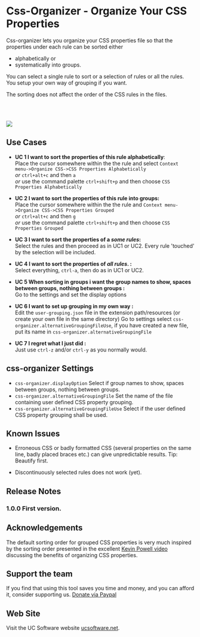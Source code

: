 # Css-Organizer - Organize Your CSS Properties

Css-organizer lets you organize your CSS properties file so that the properties under each rule can be sorted either 
-   alphabetically or 
-   systematically into groups.

You can select a single rule to sort or a selection of rules or all the rules. You setup your own way of grouping if you want.

The sorting does not affect the order of the CSS rules in the files.


<br><br>

![](https://raw.githubusercontent.com/ucsw/css-organizer/master/images/CSS-Organizer.gif)


## Use Cases

-   <b>UC 1 I want to sort the properties of this rule alphabetically</b>:<br>
Place the cursor somewhere within the the rule and select `Context menu->Organize CSS->CSS Properties Alphabetically`<br> _or_ `ctrl+alt+c` and then `a` <br>_or_ use the command palette `ctrl+shift+p` and then choose `CSS Properties Alphabetically`

-   **UC 2 I want to sort the properties of this rule into groups:**<br>
Place the cursor somewhere within the the rule and `Context menu->Organize CSS->CSS Properties Grouped`<br> _or_ `ctrl+alt+c` and then `g` <br>_or_ use the command palette `ctrl+shift+p` and then choose `CSS Properties Grouped`

-   **UC 3 I want to sort the properties of a _some rules_:**<br>
Select the rules and then proceed as in UC1 or UC2. Every rule 'touched' by the selection will be included.

-   **UC 4 I want to sort the properties of _all rules_.</i> :**<br>
Select everything, `ctrl-a`, then do as in UC1 or UC2.

-   **UC 5 When sorting in groups i want the group names to show, spaces between groups, nothing between groups :**<br>
Go to the settings and set the display options

-   **UC 6 I want to set up grouping in my own way :**<br>
Edit the `user-grouping.json` file in the extension path/resources (or create your own file in the same directory) Go to settings select  `css-organizer.alternativeGroupingFileUse`, if you have created a new file, put its name in `css-organizer.alternativeGroupingFile`
-   **UC 7 I regret what I just did :**<br>
Just use `ctrl-z` and/or `ctrl-y` as you normally would.
## css-organizer Settings

*   `css-organizer.displayOption` Select if group names to show, spaces between groups, nothing between groups.
*   `css-organizer.alternativeGroupingFile` Set the name of the file containing user defined CSS property grouping.
*   `css-organizer.alternativeGroupingFileUse` Select if the user defined CSS property grouping shall be used.

## Known Issues

* Erroneous CSS or badly formatted CSS (several properties on the same line, badly placed braces etc.) can give unpredictable results. Tip: Beautify first.

* Discontinuously selected rules does not work (yet).

## Release Notes

### 1.0.0 First version.

## Acknowledgements
The default sorting order for grouped CSS properties is very much inspired by the sorting order presented in the excellent [Kevin Powell video](https://www.youtube.com/watch?v=3Y03OSNw6zo&t=496s) discussing the benefits of organizing CSS properties.
## Support the team
If you find that using this tool saves you time and money, and you can afford it, consider supporting us. [Donate via Paypal](https://www.paypal.com/donate/?hosted_button_id=6P3N2A2THNDKJ)
## Web Site
Visit the UC Software website [ucsoftware.net](https://ucsoftware.net).


